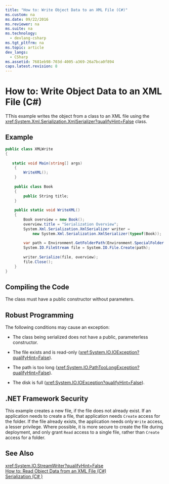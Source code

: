```yaml
---
title: "How to: Write Object Data to an XML File (C#)"
ms.custom: na
ms.date: 09/22/2016
ms.reviewer: na
ms.suite: na
ms.technology: 
  - devlang-csharp
ms.tgt_pltfrm: na
ms.topic: article
dev_langs: 
  - CSharp
ms.assetid: 7681eb98-703d-4005-a369-26a7bca0f894
caps.latest.revision: 8
---
```

# How to: Write Object Data to an XML File (C#)
TThis example writes the object from a class to an XML file using the <xref:System.Xml.Serialization.XmlSerializer?qualifyHint=False> class.  
  
## Example  
  
```c#  
public class XMLWrite  
{  
  
   static void Main(string[] args)  
    {  
        WriteXML();  
    }  
  
    public class Book  
    {  
        public String title;   
    }  
  
    public static void WriteXML()  
    {  
        Book overview = new Book();  
        overview.title = "Serialization Overview";  
        System.Xml.Serialization.XmlSerializer writer =   
            new System.Xml.Serialization.XmlSerializer(typeof(Book));  
  
        var path = Environment.GetFolderPath(Environment.SpecialFolder.MyDocuments) + "//SerializationOverview.xml";  
        System.IO.FileStream file = System.IO.File.Create(path);  
  
        writer.Serialize(file, overview);  
        file.Close();  
    }  
}  
```  
  
## Compiling the Code  
 The class must have a public constructor without parameters.  
  
## Robust Programming  
 The following conditions may cause an exception:  
  
-   The class being serialized does not have a public, parameterless constructor.  
  
-   The file exists and is read-only (<xref:System.IO.IOException?qualifyHint=False>).  
  
-   The path is too long (<xref:System.IO.PathTooLongException?qualifyHint=False>).  
  
-   The disk is full (<xref:System.IO.IOException?qualifyHint=False>).  
  
## .NET Framework Security  
 This example creates a new file, if the file does not already exist. If an application needs to create a file, that application needs `Create` access for the folder. If the file already exists, the application needs only `Write` access, a lesser privilege. Where possible, it is more secure to create the file during deployment, and only grant `Read` access to a single file, rather than `Create` access for a folder.  
  
## See Also  
 <xref:System.IO.StreamWriter?qualifyHint=False>   
 [How to: Read Object Data from an XML File (C#)](../vs140/how-to--read-object-data-from-an-xml-file--csharp-.md)   
 [Serialization (C# )](../vs140/serialization--csharp--.md)